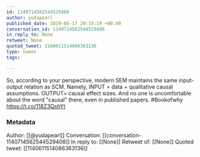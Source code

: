 ```yaml
---
id: 1140714562544529408
author: yudapearl
published_date: 2019-06-17 20:15:19 +00:00
conversation_id: 1140714562544529408
in_reply_to: None
retweet: None
quoted_tweet: 1140611514086363136
type: tweet
tags:

---
```


So, according to your perspective, modern SEM maintains the same input-output relation as SCM. Namely, INPUT = data + qualitative causal assumptions. OUTPUT= causal effect sizes.  And no one is uncomfortable about the word "causal" there, even in published papers. #Bookofwhy https://t.co/118Z3QshYt

### Metadata

Author: [[@yudapearl]]
Conversation: [[conversation-1140714562544529408]]
In reply to: [[None]]
Retweet of: [[None]]
Quoted tweet: [[1140611514086363136]]
